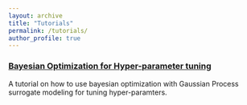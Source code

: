 ```yaml
---
layout: archive
title: "Tutorials"
permalink: /tutorials/
author_profile: true
---
```



### [Bayesian Optimization for Hyper-parameter tuning](https://nbviewer.org/github/MatthieuDarcy/Tutorials/blob/main/Bayesian%20optimization/Bayesian%20Optimization%20for%20hyper-parameter%20tuning.ipynb)

A tutorial on how to use bayesian optimization with Gaussian Process surrogate modeling for tuning hyper-paramters.


